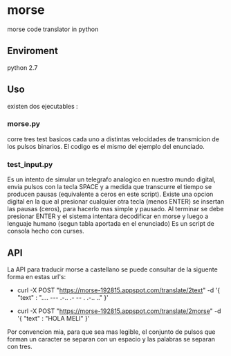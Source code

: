 # morse
morse code translator in python

## Enviroment

python 2.7

## Uso

existen dos ejecutables : 

### morse.py 

corre tres test basicos cada uno a distintas velocidades de transmicion de los pulsos binarios. El codigo es el mismo del ejemplo del enunciado. 

### test_input.py

Es un intento de simular un telegrafo analogico en nuestro mundo digital, envia pulsos con la tecla SPACE y a medida que transcurre el tiempo se producen pausas (equivalente a ceros en este script). Existe una opcion digital en la que al presionar cualquier otra tecla (menos ENTER) se insertan las pausas (ceros), para hacerlo mas simple y pausado.
Al terminar se debe presionar ENTER y el sistema intentara decodificar en morse y luego a lenguaje humano (segun tabla aportada en el enunciado)
Es un script de consola hecho con curses. 


## API

La API para traducir morse a castellano se puede consultar de la siguente forma en estas url's:

* curl -X POST "https://morse-192815.appspot.com/translate/2text" -d '{ "text" : ".... --- .-.. .-   -- . .-.. .." }'

* curl -X POST "https://morse-192815.appspot.com/translate/2morse" -d '{ "text" : "HOLA MELI" }'

Por convencion mia, para que sea mas legible, el conjunto de pulsos que forman un caracter se separan con un espacio y las palabras se separan con tres.


